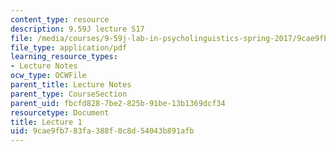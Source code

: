 ```yaml
---
content_type: resource
description: 9.59J lecture S17
file: /media/courses/9-59j-lab-in-psycholinguistics-spring-2017/9cae9fb783fa388f0c8d54043b891afb_MIT9_59jS17_lec1.pdf
file_type: application/pdf
learning_resource_types:
- Lecture Notes
ocw_type: OCWFile
parent_title: Lecture Notes
parent_type: CourseSection
parent_uid: fbcfd828-7be2-825b-91be-13b1369dcf34
resourcetype: Document
title: Lecture 1
uid: 9cae9fb7-83fa-388f-0c8d-54043b891afb
---
```


